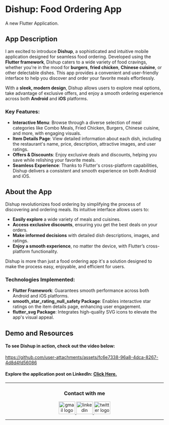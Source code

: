 # Dishup: Food Ordering App
A new Flutter Application.


## App Description
I am excited to introduce **Dishup**, a sophisticated and intuitive mobile application designed for seamless food ordering. Developed using the **Flutter framework**, Dishup caters to a wide variety of food cravings, whether you're in the mood for **burgers**, **fried chicken**, **Chinese cuisine**, or other delectable dishes. This app provides a convenient and user-friendly interface to help you discover and order your favorite meals effortlessly.

With a **sleek, modern design**, Dishup allows users to explore meal options, take advantage of exclusive offers, and enjoy a smooth ordering experience across both **Android** and **iOS** platforms.


### Key Features:
- **Interactive Menu**: Browse through a diverse selection of meal categories like Combo Meals, Fried Chicken, Burgers, Chinese cuisine, and more, with engaging visuals.
- **Item Details Page**: View detailed information about each dish, including the restaurant's name, price, description, attractive images, and user ratings.
- **Offers & Discounts**: Enjoy exclusive deals and discounts, helping you save while relishing your favorite meals.
- **Seamless Experience**: Thanks to Flutter's cross-platform capabilities, Dishup delivers a consistent and smooth experience on both Android and iOS.


## About the App
Dishup revolutionizes food ordering by simplifying the process of discovering and ordering meals. Its intuitive interface allows users to:
- **Easily explore** a wide variety of meals and cuisines.
- **Access exclusive discounts**, ensuring you get the best deals on your orders.
- **Make informed decisions** with detailed dish descriptions, images, and ratings.
- **Enjoy a smooth experience**, no matter the device, with Flutter’s cross-platform functionality.

Dishup is more than just a food ordering app it's a solution designed to make the process easy, enjoyable, and efficient for users.


### Technologies Implemented:
- **Flutter Framework**: Guarantees smooth performance across both Android and iOS platforms.
- **smooth_star_rating_null_safety Package**: Enables interactive star ratings on the item details page, enhancing user engagement.
- **flutter_svg Package**: Integrates high-quality SVG icons to elevate the app's visual appeal.


## Demo and Resources
#### To see **Dishup** in action, check out the video below:
https://github.com/user-attachments/assets/fc6e7338-96a8-4dca-8267-4d8d4fd56086


#### Explore the application post on LinkedIn: <a target="_blank" href="https://www.linkedin.com/posts/theahmedhany_dart-flutter-dishup-activity-7254403959900020738-YMwW?utm_source=share&utm_medium=member_desktop"> Click Here. </a>

-----

<h3 align="center">
    Contact with me
</h3>

<div align="center">
  <a href="mailto:a7medhanyshokry@gmail.com" target="_blank">
    <img src="https://skillicons.dev/icons?i=gmail&theme=light" width="52" height="40" alt="gmail logo"/> 
  </a>
  <a href="https://www.linkedin.com/in/theahmedhany/" target="_blank">
    <img src="https://skillicons.dev/icons?i=linkedin&theme=dark" width="52" height="40" alt="linkedin logo"/>
  </a>
  <a href="https://x.com/theahmedhany" target="_blank">
    <img src="https://skillicons.dev/icons?i=twitter&theme=dark" width="52" height="40" alt="twitter logo"/>
  </a>
</div>

-----
